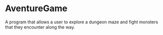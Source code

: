 # AventureGame
A program that allows a user to explore a dungeon maze and fight monsters that
they encounter along the way.
